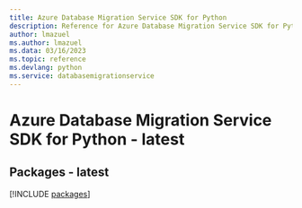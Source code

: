 ```yaml
---
title: Azure Database Migration Service SDK for Python
description: Reference for Azure Database Migration Service SDK for Python
author: lmazuel
ms.author: lmazuel
ms.data: 03/16/2023
ms.topic: reference
ms.devlang: python
ms.service: databasemigrationservice
---
```

# Azure Database Migration Service SDK for Python - latest
## Packages - latest
[!INCLUDE [packages](database-migration-service-index.md)]
